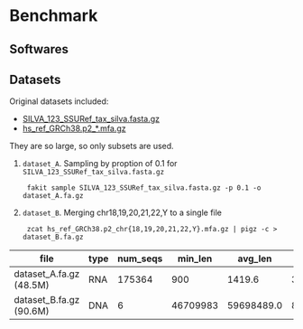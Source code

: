 # Benchmark

## Softwares

## Datasets

Original datasets included:

- [SILVA_123_SSURef_tax_silva.fasta.gz](http://www.arb-silva.de/fileadmin/silva_databases/current/Exports/SILVA_123_SSURef_tax_silva.fasta.gz)
- [hs_ref_GRCh38.p2_*.mfa.gz](ftp://ftp.ncbi.nlm.nih.gov/refseq/H_sapiens/H_sapiens/Assembled_chromosomes/seq/)

They are so large, so only subsets are used.

1. `dataset_A`. Sampling by proption of 0.1 for `SILVA_123_SSURef_tax_silva.fasta.gz`

        fakit sample SILVA_123_SSURef_tax_silva.fasta.gz -p 0.1 -o dataset_A.fa.gz

2. `dataset_B`. Merging chr18,19,20,21,22,Y to a single file

        zcat hs_ref_GRCh38.p2_chr{18,19,20,21,22,Y}.mfa.gz | pigz -c > dataset_B.fa.gz


 file                   | type  |  num_seqs   |     min_len |  avg_len    |  max_len
------------------------|------ |-------------|-------------|-------------|----------       
dataset_A.fa.gz (48.5M) | RNA   |    175364   |  900        | 1419.6      |  3725
dataset_B.fa.gz (90.6M) | DNA   |    6        | 46709983    | 59698489.0  |  80373285
